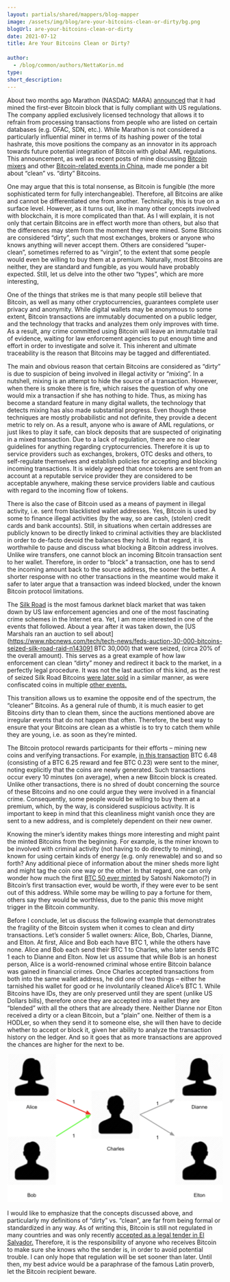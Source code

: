 ```yaml
---
layout: partials/shared/mappers/blog-mapper
image: /assets/img/blog/are-your-bitcoins-clean-or-dirty/bg.png
blogUrl: are-your-bitcoins-clean-or-dirty
date: 2021-07-12
title: Are Your Bitcoins Clean or Dirty?

author:
  - /blog/common/authors/NettaKorin.md
type:
short_description:
---
```


About two months ago Marathon (NASDAQ: MARA) [announced](https://www.nasdaq.com/articles/marathon-mines-bitcoin-block-thats-verified-as-compliant-with-u.s.-regulations-2021-05-06) that it had mined the first-ever Bitcoin block that is fully compliant with US regulations. The company applied exclusively licensed technology that allows it to refrain from processing transactions from people who are listed on certain databases (e.g. OFAC, SDN, etc.). While Marathon is not considered a particularly influential miner in terms of its hashing power of the total hashrate, this move positions the company as an innovator in its approach towards future potential integration of Bitcoin with global AML regulations. This announcement, as well as recent posts of mine discussing [Bitcoin mixers](/understanding-bitcoin-mixers) and other [Bitcoin-related events in China](/could-china-force-a-cleaner-bitcoin), made me ponder a bit about “clean” vs. “dirty” Bitcoins.

One may argue that this is total nonsense, as Bitcoin is fungible (the more sophisticated term for fully interchangeable). Therefore, all Bitcoins are alike and cannot be differentiated one from another. Technically, this is true on a surface level. However, as it turns out, like in many other concepts involved with blockchain, it is more complicated than that. As I will explain, it is not only that certain Bitcoins are in effect worth more than others, but also that the differences may stem from the moment they were mined. Some Bitcoins are considered “dirty”, such that most exchanges, brokers or anyone who knows anything will never accept them. Others are considered “super-clean”, sometimes referred to as “virgin”, to the extent that some people would even be willing to buy them at a premium. Naturally, most Bitcoins are neither, they are standard and fungible, as you would have probably expected. Still, let us delve into the other two “types”, which are more interesting,

One of the things that strikes me is that many people still believe that Bitcoin, as well as many other cryptocurrencies, guarantees complete user privacy and anonymity. While digital wallets may be anonymous to some extent, Bitcoin transactions are immutably documented on a public ledger, and the technology that tracks and analyzes them only improves with time. As a result, any crime committed using Bitcoin will leave an immutable trail of evidence, waiting for law enforcement agencies to put enough time and effort in order to investigate and solve it. This inherent and ultimate traceability is the reason that Bitcoins may be tagged and differentiated.

The main and obvious reason that certain Bitcoins are considered as “dirty” is due to suspicion of being involved in illegal activity or “mixing”. In a nutshell, mixing is an attempt to hide the source of a transaction. However, when there is smoke there is fire, which raises the question of why one would mix a transaction if she has nothing to hide. Thus, as mixing has become a standard feature in many digital wallets, the technology that detects mixing has also made substantial progress. Even though these techniques are mostly probabilistic and not definite, they provide a decent metric to rely on. As a result, anyone who is aware of AML regulations, or just likes to play it safe, can block deposits that are suspected of originating in a mixed transaction. Due to a lack of regulation, there are no clear guidelines for anything regarding cryptocurrencies. Therefore it is up to service providers such as exchanges, brokers, OTC desks and others, to self-regulate themselves and establish policies for accepting and blocking incoming transactions. It is widely agreed that once tokens are sent from an account at a reputable service provider they are considered to be acceptable anywhere, making these service providers liable and cautious with regard to the incoming flow of tokens.

There is also the case of Bitcoin used as a means of payment in illegal activity, i.e. sent from blacklisted wallet addresses. Yes, Bitcoin is used by some to finance illegal activities (by the way, so are cash, (stolen) credit cards and bank accounts). Still, in situations when certain addresses are publicly known to be directly linked to criminal activities they are blacklisted in order to de-facto devoid the balances they hold. In that regard, it is worthwhile to pause and discuss what blocking a Bitcoin address involves. Unlike wire transfers, one cannot block an incoming Bitcoin transaction sent to her wallet. Therefore, in order to “block” a transaction, one has to send the incoming amount back to the source address, the sooner the better. A shorter response with no other transactions in the meantime would make it safer to later argue that a transaction was indeed blocked, under the known Bitcoin protocol limitations.

The [Silk Road](<https://en.wikipedia.org/wiki/Silk_Road_(marketplace)>) is the most famous darknet black market that was taken down by US law enforcement agencies and one of the most fascinating crime schemes in the Internet era. Yet, I am more interested in one of the events that followed. About a year after it was taken down, the [US Marshals ran an auction to sell about](https://www.nbcnews.com/tech/tech-news/feds-auction-30-000-bitcoins-seized-silk-road-raid-n143091 BTC 30,000) that were seized, (circa 20% of the overall amount). This serves as a great example of how law enforcement can clean “dirty” money and redirect it back to the market, in a perfectly legal procedure. It was not the last auction of this kind, as the rest of seized Silk Road Bitcoins [were later sold](https://www.bbc.com/news/technology-34808275) in a similar manner, as were confiscated coins in multiple [other events.](https://bitcoinist.com/us-government-to-sell-over-2000-seized-bitcoin-at-auction/)

This transition allows us to examine the opposite end of the spectrum, the “cleaner” Bitcoins. As a general rule of thumb, it is much easier to get Bitcoins dirty than to clean them, since the auctions mentioned above are irregular events that do not happen that often. Therefore, the best way to ensure that your Bitcoins are clean as a whistle is to try to catch them while they are young, i.e. as soon as they’re minted.

The Bitcoin protocol rewards participants for their efforts – mining new coins and verifying transactions. For example, [in this transaction](https://www.blockchain.com/btc/tx/e3253dfb5d3119174d8deee3fec9727ec4cd74ffc388210cb6009f552ad93b3f) BTC 6.48 (consisting of a BTC 6.25 reward and fee BTC 0.23) were sent to the miner, noting explicitly that the coins are newly generated. Such transactions occur every 10 minutes (on average), when a new Bitcoin block is created. Unlike other transactions, there is no shred of doubt concerning the source of these Bitcoins and no one could argue they were involved in a financial crime. Consequently, some people would be willing to buy them at a premium, which, by the way, is considered suspicious activity. It is important to keep in mind that this cleanliness might vanish once they are sent to a new address, and is completely dependent on their new owner.

Knowing the miner’s identity makes things more interesting and might paint the minted Bitcoins from the beginning. For example, is the miner known to be involved with criminal activity (not having to do directly to mining), known for using certain kinds of energy (e.g. only renewable) and so and so forth? Any additional piece of information about the miner sheds more light and might tag the coin one way or the other. In that regard, one can only wonder how much the first [BTC 50 ever minted](https://www.blockchain.com/btc/tx/4a5e1e4baab89f3a32518a88c31bc87f618f76673e2cc77ab2127b7afdeda33b) by Satoshi Nakomoto(?) in Bitcoin’s first transaction ever, would be worth, if they were ever to be sent out of this address. While some may be willing to pay a fortune for them, others say they would be worthless, due to the panic this move might trigger in the Bitcoin community.

Before I conclude, let us discuss the following example that demonstrates the fragility of the Bitcoin system when it comes to clean and dirty transactions. Let’s consider 5 wallet owners: Alice, Bob, Charles, Dianne, and Elton. At first, Alice and Bob each have BTC 1, while the others have none. Alice and Bob each send their BTC 1 to Charles, who later sends BTC 1 each to Dianne and Elton. Now let us assume that while Bob is an honest person, Alice is a world-renowned criminal whose entire Bitcoin balance was gained in financial crimes. Once Charles accepted transactions from both into the same wallet address, he did one of two things – either he tarnished his wallet for good or he involuntarily cleaned Alice’s BTC 1. While Bitcoins have IDs, they are only preserved until they are spent (unlike US Dollars bills), therefore once they are accepted into a wallet they are “blended” with all the others that are already there. Neither Dianne nor Elton received a dirty or a clean Bitcoin, but a “plain” one. Neither of them is a HODLer, so when they send it to someone else, she will then have to decide whether to accept or block it, given her ability to analyze the transaction history on the ledger. And so it goes that as more transactions are approved the chances are higher for the next to be.

![img](/assets/img/blog/are-your-bitcoins-clean-or-dirty/img1.png)

I would like to emphasize that the concepts discussed above, and particularly my definitions of “dirty” vs. “clean”, are far from being formal or standardized in any way. As of writing this, Bitcoin is still not regulated in many countries and was only recently [accepted as a legal tender in El Salvador.](https://www.cnbc.com/2021/06/09/el-salvador-proposes-law-to-make-bitcoin-legal-tender.html) Therefore, it is the responsibility of anyone who receives Bitcoin to make sure she knows who the sender is, in order to avoid potential trouble. I can only hope that regulation will be set sooner than later. Until then, my best advice would be a paraphrase of the famous Latin proverb, let the Bitcoin recipient beware.
